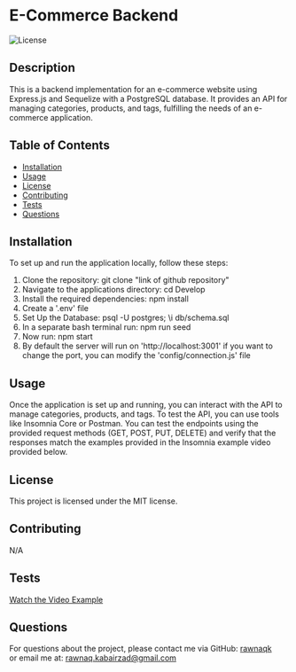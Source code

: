 # E-Commerce Backend
  
  ![License](https://img.shields.io/badge/license-MIT-blue.svg)
  
  ## Description
   This is a backend implementation for an e-commerce website using Express.js and Sequelize with a PostgreSQL database. It provides an API for managing categories, products, and tags, fulfilling the needs of an e-commerce application.
  
  ## Table of Contents
  - [Installation](#installation)
  - [Usage](#usage)
  - [License](#license)
  - [Contributing](#contributing)
  - [Tests](#tests)
  - [Questions](#questions)
  
  ## Installation
  To set up and run the application locally, follow these steps:
  1. Clone the repository: git clone "link of github repository"
  2. Navigate to the applications directory: cd Develop
  3. Install the required dependencies: npm install
  4. Create a '.env' file
  5. Set Up the Database: psql -U postgres; \i db/schema.sql
  6. In a separate bash terminal run: npm run seed
  7. Now run: npm start
  8. By default the server will run on 'http://localhost:3001' if you want to change the port, you can modify the 'config/connection.js' file

  ## Usage
  Once the application is set up and running, you can interact with the API to manage categories, products, and tags. To test the API, you can use tools like Insomnia Core or Postman. You can test the endpoints using the provided request methods (GET, POST, PUT, DELETE) and verify that the responses match the examples provided in the Insomnia example video provided below.
  
  ## License
  This project is licensed under the MIT license.
  
  ## Contributing
  N/A
  
  ## Tests
  [Watch the Video Example](https://drive.google.com/file/d/1AtcyAT8I6x7LB1dJ4VKImsphb9Yuix6x/view?usp=sharing)
  
  ## Questions
  For questions about the project, please contact me via GitHub: [rawnaqk](https://github.com/rawnaqk)  
  or email me at: rawnaq.kabairzad@gmail.com
